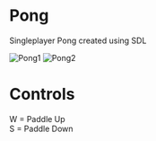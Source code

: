 # Pong
Singleplayer Pong created using SDL

![Pong1](https://github.com/KhantivongJ/Pong/assets/68672801/d3ce8eef-cb9e-42dd-adb6-a069b83efa8b)
![Pong2](https://github.com/KhantivongJ/Pong/assets/68672801/8ca77354-bc31-489d-9700-13db06922398)

# Controls
W = Paddle Up </br>
S = Paddle Down

